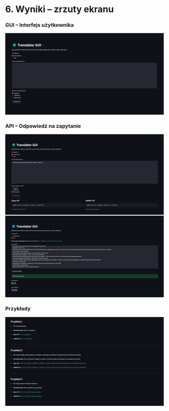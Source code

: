 # 6. Wyniki – zrzuty ekranu

### GUI – Interfejs użytkownika

![GUI Screenshot](screenshots/gui-example.jpeg)

### API – Odpowiedź na zapytanie

![API Screenshot 1](screenshots/api-response1.jpeg)
![API Screenshot 2](screenshots/api-response2.jpeg)

### Przykłady

![Przyklady](screenshots/przyklady.png)